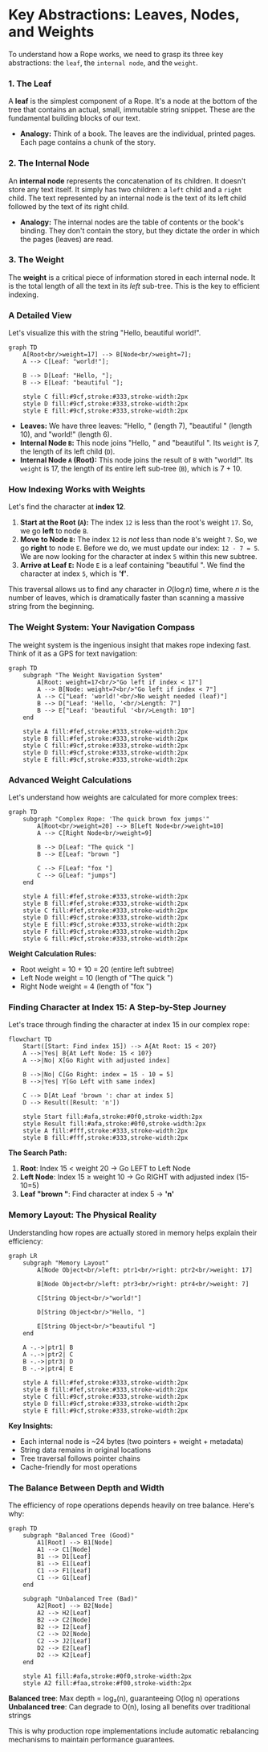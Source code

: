 # Key Abstractions: Leaves, Nodes, and Weights

To understand how a Rope works, we need to grasp its three key abstractions: the `leaf`, the `internal node`, and the `weight`.

### 1. The Leaf

A **leaf** is the simplest component of a Rope. It's a node at the bottom of the tree that contains an actual, small, immutable string snippet. These are the fundamental building blocks of our text.

*   **Analogy:** Think of a book. The leaves are the individual, printed pages. Each page contains a chunk of the story.

### 2. The Internal Node

An **internal node** represents the concatenation of its children. It doesn't store any text itself. It simply has two children: a `left` child and a `right` child. The text represented by an internal node is the text of its left child followed by the text of its right child.

*   **Analogy:** The internal nodes are the table of contents or the book's binding. They don't contain the story, but they dictate the order in which the pages (leaves) are read.

### 3. The Weight

The **weight** is a critical piece of information stored in each internal node. It is the total length of all the text in its *left* sub-tree. This is the key to efficient indexing.

### A Detailed View

Let's visualize this with the string "Hello, beautiful world!".

```mermaid
graph TD
    A[Root<br/>weight=17] --> B[Node<br/>weight=7];
    A --> C[Leaf: "world!"];

    B --> D[Leaf: "Hello, "];
    B --> E[Leaf: "beautiful "];

    style C fill:#9cf,stroke:#333,stroke-width:2px
    style D fill:#9cf,stroke:#333,stroke-width:2px
    style E fill:#9cf,stroke:#333,stroke-width:2px
```

*   **Leaves:** We have three leaves: "Hello, " (length 7), "beautiful " (length 10), and "world!" (length 6).
*   **Internal Node `B`:** This node joins "Hello, " and "beautiful ". Its `weight` is 7, the length of its left child (`D`).
*   **Internal Node `A` (Root):** This node joins the result of `B` with "world!". Its `weight` is 17, the length of its entire left sub-tree (`B`), which is 7 + 10.

### How Indexing Works with Weights

Let's find the character at **index 12**.

1.  **Start at the Root (`A`):** The index `12` is less than the root's weight `17`. So, we go **left** to node `B`.
2.  **Move to Node `B`:** The index `12` is *not* less than node `B`'s weight `7`. So, we go **right** to node `E`. Before we do, we must update our index: `12 - 7 = 5`. We are now looking for the character at index `5` within this new subtree.
3.  **Arrive at Leaf `E`:** Node `E` is a leaf containing "beautiful ". We find the character at index `5`, which is **'f'**.

This traversal allows us to find any character in $O(\log n)$ time, where *n* is the number of leaves, which is dramatically faster than scanning a massive string from the beginning.

### The Weight System: Your Navigation Compass

The weight system is the ingenious insight that makes rope indexing fast. Think of it as a GPS for text navigation:

```mermaid
graph TD
    subgraph "The Weight Navigation System"
        A[Root: weight=17<br/>"Go left if index < 17"]
        A --> B[Node: weight=7<br/>"Go left if index < 7"]
        A --> C["Leaf: 'world!'<br/>No weight needed (leaf)"]
        B --> D["Leaf: 'Hello, '<br/>Length: 7"]
        B --> E["Leaf: 'beautiful '<br/>Length: 10"]
    end
    
    style A fill:#fef,stroke:#333,stroke-width:2px
    style B fill:#fef,stroke:#333,stroke-width:2px
    style C fill:#9cf,stroke:#333,stroke-width:2px
    style D fill:#9cf,stroke:#333,stroke-width:2px
    style E fill:#9cf,stroke:#333,stroke-width:2px
```

### Advanced Weight Calculations

Let's understand how weights are calculated for more complex trees:

```mermaid
graph TD
    subgraph "Complex Rope: 'The quick brown fox jumps'"
        A[Root<br/>weight=20] --> B[Left Node<br/>weight=10]
        A --> C[Right Node<br/>weight=9]
        
        B --> D[Leaf: "The quick "]
        B --> E[Leaf: "brown "]
        
        C --> F[Leaf: "fox "]
        C --> G[Leaf: "jumps"]
    end
    
    style A fill:#fef,stroke:#333,stroke-width:2px
    style B fill:#fef,stroke:#333,stroke-width:2px
    style C fill:#fef,stroke:#333,stroke-width:2px
    style D fill:#9cf,stroke:#333,stroke-width:2px
    style E fill:#9cf,stroke:#333,stroke-width:2px
    style F fill:#9cf,stroke:#333,stroke-width:2px
    style G fill:#9cf,stroke:#333,stroke-width:2px
```

**Weight Calculation Rules:**
- Root weight = 10 + 10 = 20 (entire left subtree)
- Left Node weight = 10 (length of "The quick ")
- Right Node weight = 4 (length of "fox ")

### Finding Character at Index 15: A Step-by-Step Journey

Let's trace through finding the character at index 15 in our complex rope:

```mermaid
flowchart TD
    Start([Start: Find index 15]) --> A{At Root: 15 < 20?}
    A -->|Yes| B{At Left Node: 15 < 10?}
    A -->|No| X[Go Right with adjusted index]
    
    B -->|No| C[Go Right: index = 15 - 10 = 5]
    B -->|Yes| Y[Go Left with same index]
    
    C --> D[At Leaf 'brown ': char at index 5]
    D --> Result([Result: 'n'])
    
    style Start fill:#afa,stroke:#0f0,stroke-width:2px
    style Result fill:#afa,stroke:#0f0,stroke-width:2px
    style A fill:#fff,stroke:#333,stroke-width:2px
    style B fill:#fff,stroke:#333,stroke-width:2px
```

**The Search Path:**
1. **Root**: Index 15 < weight 20 → Go LEFT to Left Node
2. **Left Node**: Index 15 ≥ weight 10 → Go RIGHT with adjusted index (15-10=5)
3. **Leaf "brown "**: Find character at index 5 → **'n'**

### Memory Layout: The Physical Reality

Understanding how ropes are actually stored in memory helps explain their efficiency:

```mermaid
graph LR
    subgraph "Memory Layout"
        A[Node Object<br/>left: ptr1<br/>right: ptr2<br/>weight: 17] 
        
        B[Node Object<br/>left: ptr3<br/>right: ptr4<br/>weight: 7]
        
        C[String Object<br/>"world!"]
        
        D[String Object<br/>"Hello, "]
        
        E[String Object<br/>"beautiful "]
    end
    
    A -.->|ptr1| B
    A -.->|ptr2| C
    B -.->|ptr3| D
    B -.->|ptr4| E
    
    style A fill:#fef,stroke:#333,stroke-width:2px
    style B fill:#fef,stroke:#333,stroke-width:2px
    style C fill:#9cf,stroke:#333,stroke-width:2px
    style D fill:#9cf,stroke:#333,stroke-width:2px
    style E fill:#9cf,stroke:#333,stroke-width:2px
```

**Key Insights:**
- Each internal node is ~24 bytes (two pointers + weight + metadata)
- String data remains in original locations
- Tree traversal follows pointer chains
- Cache-friendly for most operations

### The Balance Between Depth and Width

The efficiency of rope operations depends heavily on tree balance. Here's why:

```mermaid
graph TD
    subgraph "Balanced Tree (Good)"
        A1[Root] --> B1[Node]
        A1 --> C1[Node]
        B1 --> D1[Leaf]
        B1 --> E1[Leaf]
        C1 --> F1[Leaf]
        C1 --> G1[Leaf]
    end
    
    subgraph "Unbalanced Tree (Bad)"
        A2[Root] --> B2[Node]
        A2 --> H2[Leaf]
        B2 --> C2[Node]
        B2 --> I2[Leaf]
        C2 --> D2[Node]
        C2 --> J2[Leaf]
        D2 --> E2[Leaf]
        D2 --> K2[Leaf]
    end
    
    style A1 fill:#afa,stroke:#0f0,stroke-width:2px
    style A2 fill:#faa,stroke:#f00,stroke-width:2px
```

**Balanced tree**: Max depth = log₂(n), guaranteeing O(log n) operations
**Unbalanced tree**: Can degrade to O(n), losing all benefits over traditional strings

This is why production rope implementations include automatic rebalancing mechanisms to maintain performance guarantees.